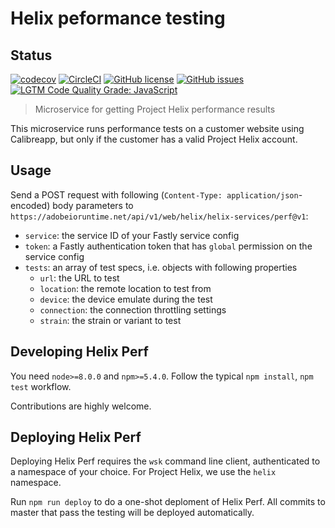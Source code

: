 # Helix peformance testing

## Status
[![codecov](https://img.shields.io/codecov/c/github/adobe/helix-perf.svg)](https://codecov.io/gh/adobe/helix-perf)
[![CircleCI](https://img.shields.io/circleci/project/github/adobe/helix-perf.svg)](https://circleci.com/gh/adobe/helix-perf)
[![GitHub license](https://img.shields.io/github/license/adobe/helix-perf.svg)](https://github.com/adobe/helix-perf/blob/master/LICENSE.txt)
[![GitHub issues](https://img.shields.io/github/issues/adobe/helix-perf.svg)](https://github.com/adobe/helix-perf/issues)
[![LGTM Code Quality Grade: JavaScript](https://img.shields.io/lgtm/grade/javascript/g/adobe/helix-perf.svg?logo=lgtm&logoWidth=18)](https://lgtm.com/projects/g/adobe/helix-perf) 


> Microservice for getting Project Helix performance results

This microservice runs performance tests on a customer website using Calibreapp, but only if the customer has a valid Project Helix account.

## Usage

Send a POST request with following (`Content-Type: application/json`-encoded) body parameters to `https://adobeioruntime.net/api/v1/web/helix/helix-services/perf@v1`:

* `service`: the service ID of your Fastly service config
* `token`: a Fastly authentication token that has `global` permission on the service config
* `tests`: an array of test specs, i.e. objects with following properties
  * `url`: the URL to test
  * `location`: the remote location to test from
  * `device`: the device emulate during the test
  * `connection`: the connection throttling settings
  * `strain`: the strain or variant to test

## Developing Helix Perf

You need `node>=8.0.0` and `npm>=5.4.0`. Follow the typical `npm install`, `npm test` workflow.

Contributions are highly welcome.

## Deploying Helix Perf

Deploying Helix Perf requires the `wsk` command line client, authenticated to a namespace of your choice. For Project Helix, we use the `helix` namespace.

Run `npm run deploy` to do a one-shot deploment of Helix Perf. All commits to master that pass the testing will be deployed automatically.
